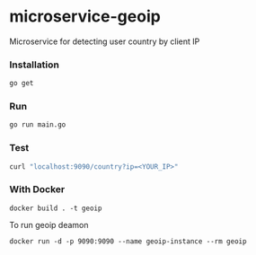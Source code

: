 # microservice-geoip
Microservice for detecting user country by client IP


### Installation 

```bash
go get 
```

### Run
```bash
go run main.go
```

### Test
```bash
curl "localhost:9090/country?ip=<YOUR_IP>"
```

### With Docker
```
docker build . -t geoip
```
To run geoip deamon 
```
docker run -d -p 9090:9090 --name geoip-instance --rm geoip
```